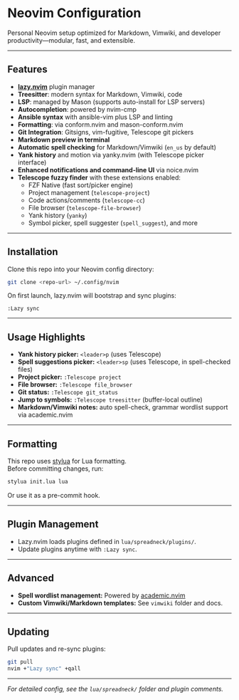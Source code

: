 # Neovim Configuration

Personal Neovim setup optimized for Markdown, Vimwiki, and developer productivity—modular, fast, and extensible.

---

## Features

- **[lazy.nvim](https://github.com/folke/lazy.nvim)** plugin manager
- **Treesitter**: modern syntax for Markdown, Vimwiki, code
- **LSP**: managed by Mason (supports auto-install for LSP servers)
- **Autocompletion**: powered by nvim-cmp
- **Ansible syntax** with ansible-vim plus LSP and linting
- **Formatting**: via conform.nvim and mason-conform.nvim
- **Git Integration**: Gitsigns, vim-fugitive, Telescope git pickers
- **Markdown preview in terminal**
- **Automatic spell checking** for Markdown/Vimwiki (`en_us` by default)
- **Yank history** and motion via yanky.nvim (with Telescope picker interface)
- **Enhanced notifications and command-line UI** via noice.nvim
- **Telescope fuzzy finder** with these extensions enabled:
  - FZF Native (fast sort/picker engine)
  - Project management (`telescope-project`)
  - Code actions/comments (`telescope-cc`)
  - File browser (`telescope-file-browser`)
  - Yank history (`yanky`)
  - Symbol picker, spell suggester (`spell_suggest`), and more

---

## Installation

Clone this repo into your Neovim config directory:

```sh
git clone <repo-url> ~/.config/nvim
```

On first launch, lazy.nvim will bootstrap and sync plugins:

```vim
:Lazy sync
```

---

## Usage Highlights

- **Yank history picker:** `<leader>p` (uses Telescope)
- **Spell suggestions picker:** `<leader>sp` (uses Telescope, in spell-checked files)
- **Project picker:** `:Telescope project`
- **File browser:** `:Telescope file_browser`
- **Git status:** `:Telescope git_status`
- **Jump to symbols:** `:Telescope treesitter` (buffer-local outline)
- **Markdown/Vimwiki notes:** auto spell-check, grammar wordlist support via academic.nvim

---

## Formatting

This repo uses [stylua](https://github.com/JohnnyMorganz/StyLua) for Lua formatting.  
Before committing changes, run:

```sh
stylua init.lua lua
```
Or use it as a pre-commit hook.

---

## Plugin Management

- Lazy.nvim loads plugins defined in `lua/spreadneck/plugins/`.
- Update plugins anytime with `:Lazy sync`.

---

## Advanced

- **Spell wordlist management:** Powered by [academic.nvim](https://github.com/ficcdaf/academic.nvim)
- **Custom Vimwiki/Markdown templates:** See `vimwiki` folder and docs.

---

## Updating

Pull updates and re-sync plugins:

```sh
git pull
nvim +"Lazy sync" +qall
```

---

*For detailed config, see the `lua/spreadneck/` folder and plugin comments.*